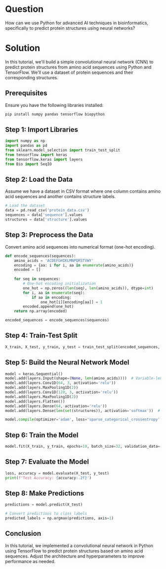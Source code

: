 # Question
How can we use Python for advanced AI techniques in bioinformatics, specifically to predict protein structures using neural networks?

# Solution
In this tutorial, we'll build a simple convolutional neural network (CNN) to predict protein structures from amino acid sequences using Python and TensorFlow. We'll use a dataset of protein sequences and their corresponding structures.

## Prerequisites
Ensure you have the following libraries installed:

```bash
pip install numpy pandas tensorflow biopython
```

## Step 1: Import Libraries

```python
import numpy as np
import pandas as pd
from sklearn.model_selection import train_test_split
from tensorflow import keras
from tensorflow.keras import layers
from Bio import SeqIO
```

## Step 2: Load the Data

Assume we have a dataset in CSV format where one column contains amino acid sequences and another contains structure labels.

```python
# Load the dataset
data = pd.read_csv('protein_data.csv')
sequences = data['sequence'].values
structures = data['structure'].values
```

## Step 3: Preprocess the Data

Convert amino acid sequences into numerical format (one-hot encoding).

```python
def encode_sequences(sequences):
    amino_acids = 'ACDEFGHIKLMNPQRSTVWY'
    encoding = {aa: i for i, aa in enumerate(amino_acids)}
    encoded = []
    
    for seq in sequences:
        # One-hot encoding initialization
        one_hot = np.zeros((len(seq), len(amino_acids)), dtype=int)
        for i, aa in enumerate(seq):
            if aa in encoding:
                one_hot[i][encoding[aa]] = 1
        encoded.append(one_hot)
    return np.array(encoded)

encoded_sequences = encode_sequences(sequences)
```

## Step 4: Train-Test Split

```python
X_train, X_test, y_train, y_test = train_test_split(encoded_sequences, structures, test_size=0.2, random_state=42)
```

## Step 5: Build the Neural Network Model

```python
model = keras.Sequential()
model.add(layers.Input(shape=(None, len(amino_acids))))  # Variable-length sequences
model.add(layers.Conv1D(64, 3, activation='relu'))
model.add(layers.MaxPooling1D(2))
model.add(layers.Conv1D(128, 3, activation='relu'))
model.add(layers.MaxPooling1D(2))
model.add(layers.Flatten())
model.add(layers.Dense(64, activation='relu'))
model.add(layers.Dense(len(set(structures)), activation='softmax'))  # Adjust output layer size based on unique structures

model.compile(optimizer='adam', loss='sparse_categorical_crossentropy', metrics=['accuracy'])
```

## Step 6: Train the Model

```python
model.fit(X_train, y_train, epochs=10, batch_size=32, validation_data=(X_test, y_test))
```

## Step 7: Evaluate the Model

```python
loss, accuracy = model.evaluate(X_test, y_test)
print(f'Test Accuracy: {accuracy:.2f}')
```

## Step 8: Make Predictions

```python
predictions = model.predict(X_test)

# Convert predictions to class labels
predicted_labels = np.argmax(predictions, axis=1)
```

## Conclusion

In this tutorial, we implemented a convolutional neural network in Python using TensorFlow to predict protein structures based on amino acid sequences. Adjust the architecture and hyperparameters to improve performance as needed.